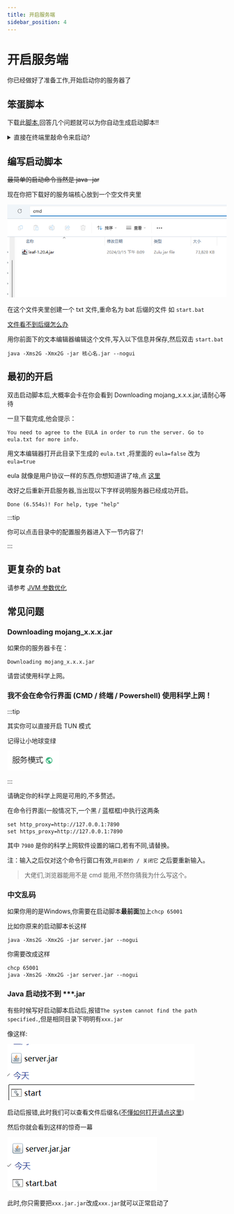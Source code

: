 ```yaml
---
title: 开启服务端
sidebar_position: 4
---
```


# 开启服务端

你已经做好了准备工作,开始启动你的服务器了

## 笨蛋脚本

下载此[脚本](https://github.com/lilingfengdev/NitWiki-Script/releases/download/windows-latest/generate-script.exe),回答几个问题就可以为你自动生成启动脚本!!

<details>
<summary>直接在终端里敲命令来启动?</summary>

如果你第一次开服,或者你看不懂这个折叠里的内容,那就跳过,直接去看底下的编写启动脚本

## 终端路径

就像你的文件资源管理器

![](_images/文件资源管理器.jpg)

(估计有人不知道文件资源管理器是什么,所以放张图)

有路径一样,你的 cmd 也是有路径的(红框中为此 cmd 所在的路径)

[cmd 是什么](https://cn.bing.com/search?q=cmd%E6%98%AF%E4%BB%80%E4%B9%88)

[怎么打开 cmd](https://cn.bing.com/search?form=MOZLBR&pc=MOZI&q=%E6%80%8E%E4%B9%88%E6%89%93%E5%BC%80cmd)

## 启动命令

现在你把下载好的服务端核心放到一个空文件夹里

![](_images/1.png)

点击地址栏,输入 cmd 然后回车,就会在这个路径下打开 cmd

![](_images/2.png)

或者用别的办法打开 cmd,然后用 cd 命令切换路径

[怎么用 cd 命令切换到另一个目录](https://cn.bing.com/search?q=%E6%80%8E%E4%B9%88%E7%94%A8cd%E5%91%BD%E4%BB%A4%E5%88%87%E6%8D%A2%E5%88%B0%E5%8F%A6%E4%B8%80%E4%B8%AA%E7%9B%AE%E5%BD%95)

![](_images/3.png)

</details>

## 编写启动脚本

~~最简单的启动命令当然是 java -jar~~

现在你把下载好的服务端核心放到一个空文件夹里

![](_images/1.png)

在这个文件夹里创建一个 txt 文件,重命名为 bat 后缀的文件 如 `start.bat`

[文件看不到后缀怎么办](https://cn.bing.com/search?q=%E6%96%87%E4%BB%B6%E7%9C%8B%E4%B8%8D%E5%88%B0%E5%90%8E%E7%BC%80)

用你前面下的文本编辑器编辑这个文件,写入以下信息并保存,然后双击 `start.bat`

```
java -Xms2G -Xmx2G -jar 核心名.jar --nogui
```

## 最初的开启

双击启动脚本后,大概率会卡在你会看到 Downloading mojang_x.x.x.jar,请耐心等待

一旦下载完成,他会提示：

```
You need to agree to the EULA in order to run the server. Go to eula.txt for more info.
```

用文本编辑器打开此目录下生成的 `eula.txt` ,将里面的 `eula=false` 改为 `eula=true`

eula 就像是用户协议一样的东西,你想知道讲了啥,点 [这里](https://zhuanlan.zhihu.com/p/463084883)

改好之后重新开启服务器,当出现以下字样说明服务器已经成功开启。

```
Done (6.554s)! For help, type "help"
```

:::tip

你可以点击目录中的配置服务器进入下一节内容了!

:::

## 更复杂的 bat

请参考 [JVM 参数优化](/docs-java/process/maintenance/optimize/optimize.md#jvm-参数优化)

## 常见问题

### Downloading mojang_x.x.x.jar

如果你的服务器卡在：

```
Downloading mojang_x.x.x.jar
```

请尝试使用科学上网。

### 我不会在命令行界面 (CMD / 终端 / Powershell) 使用科学上网！

:::tip

其实你可以直接开启 TUN 模式

记得让小地球变绿

![](_images/常见问题/小地球.png)

:::

请确定你的科学上网是可用的,不多赘述。

在命令行界面(一般情况下,一个黑 / 蓝框框)中执行这两条

```shell
set http_proxy=http://127.0.0.1:7890
set https_proxy=http://127.0.0.1:7890
```

其中 `7980` 是你的科学上网软件设置的端口,若有不同,请替换。

注：输入之后仅对这个命令行窗口有效,`开启新的 / 关闭它` 之后要重新输入。

> 大佬们,浏览器能用不是 cmd 能用,不然你猜我为什么写这个。

### 中文乱码

如果你用的是Windows,你需要在启动脚本**最前面**加上`chcp 65001`

比如你原来的启动脚本长这样

```shell
java -Xms2G -Xmx2G -jar server.jar --nogui
```

你需要改成这样

```shell
chcp 65001
java -Xms2G -Xmx2G -jar server.jar --nogui
```

### Java 启动找不到 ***.jar

有些时候写好启动脚本启动后,报错`The system cannot find the path specified.`,但是相同目录下明明有`xxx.jar`

像这样:

![](_images/4.png)

启动后报错,此时我们可以查看文件后缀名([不懂如何打开请点这里](https://cn.bing.com/search?q=%E5%A6%82%E4%BD%95%E6%9F%A5%E7%9C%8B%E6%96%87%E4%BB%B6%E5%90%8E%E7%BC%80%E5%90%8D))

然后你就会看到这样的惊奇一幕

![](_images/5.png)

此时,你只需要把`xxx.jar.jar`改成`xxx.jar`就可以正常启动了
